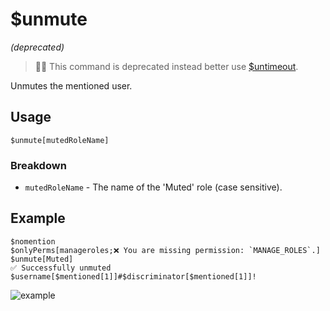 # $unmute
*(deprecated)*

> 🧙‍♂️ This command is deprecated instead better use [$untimeout](https://nilpointer-software.github.io/bdfd-wiki/bdscript/untimeout.html).

Unmutes the mentioned user.

## Usage
```
$unmute[mutedRoleName]
```

### Breakdown
- `mutedRoleName` - The name of the 'Muted' role (case sensitive).

## Example
```
$nomention
$onlyPerms[manageroles;❌ You are missing permission: `MANAGE_ROLES`.]
$unmute[Muted]
✅ Successfully unmuted $username[$mentioned[1]]#$discriminator[$mentioned[1]]!
```

![example](https://user-images.githubusercontent.com/69215413/125666289-5aecf227-0ae0-455e-8779-8501307a0894.png)
